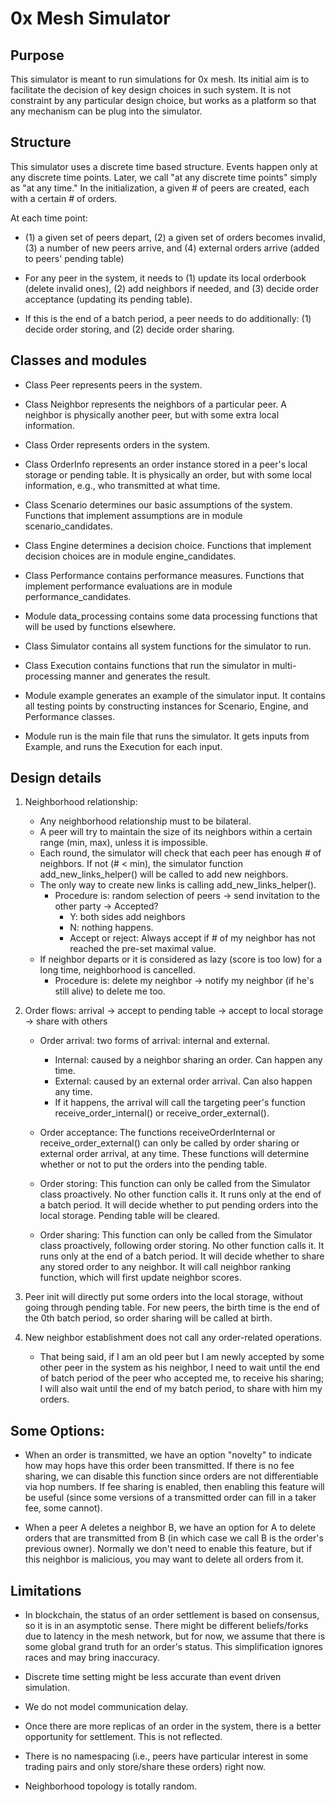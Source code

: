 0x Mesh Simulator
===

## Purpose

This simulator is meant to run simulations for 0x mesh.
Its initial aim is to facilitate the decision of key design choices in such system.
It is not constraint by any particular design choice, but works as a platform so that
any mechanism can be plug into the simulator.

## Structure

This simulator uses a discrete time based structure. Events happen only at any discrete time points.
Later, we call "at any discrete time points" simply as "at any time."
In the initialization, a given # of peers are created, each with a certain # of orders.

At each time point:

- (1) a given set of peers depart, (2) a given set of orders becomes invalid,
  (3) a number of new peers arrive, and (4) external orders arrive (added to peers' pending table)
  
- For any peer in the system, it needs to (1) update its local orderbook (delete invalid ones),
  (2) add neighbors if needed, and (3) decide order acceptance (updating its pending table).

- If this is the end of a batch period, a peer needs to do additionally:
  (1) decide order storing, and (2) decide order sharing.


## Classes and modules

- Class Peer represents peers in the system.

- Class Neighbor represents the neighbors of a particular peer. A neighbor is physically another
peer, but with some extra local information.

- Class Order represents orders in the system.
- Class OrderInfo represents an order instance stored in a peer's local storage or pending table.
    It is physically an order, but with some local information, e.g., who transmitted at what time.

- Class Scenario determines our basic assumptions of the system.
    Functions that implement assumptions are in module scenario_candidates.
- Class Engine determines a decision choice.
    Functions that implement decision choices are in module engine_candidates.
- Class Performance contains performance measures.
    Functions that implement performance evaluations are in module performance_candidates.
   
- Module data_processing contains some data processing functions that will be used by functions
elsewhere.

- Class Simulator contains all system functions for the simulator to run.

- Class Execution contains functions that run the simulator in multi-processing manner and generates
the result.

- Module example generates an example of the simulator input. It contains all testing points by
constructing instances for Scenario, Engine, and Performance classes.

- Module run is the main file that runs the simulator. It gets inputs from Example, and runs the
Execution for each input.

## Design details


1. Neighborhood relationship:

	- Any neighborhood relationship must to be bilateral.
	- A peer will try to maintain the size of its neighbors within a certain range
    (min, max), unless it is impossible.
	- Each round, the simulator will check that each peer has enough # of neighbors. If not
    (# < min), the simulator function add_new_links_helper() will be called to add new neighbors.
	- The only way to create new links is calling add_new_links_helper().
		- Procedure is: random selection of peers -> send invitation to the other party -> Accepted?
        	- Y: both sides add neighbors
        	- N: nothing happens.
        	- Accept or reject: Always accept if # of my neighbor has not reached the pre-set 
        	  maximal value.
    - If neighbor departs or it is considered as lazy (score is too low) for a long time, 
      neighborhood is cancelled.
   		- Procedure is: delete my neighbor -> notify my neighbor (if he's still alive) to delete me 
   		  too.

2. Order flows: arrival -> accept to pending table -> accept to local storage -> share with others

	- Order arrival: two forms of arrival: internal and external.
		- Internal: caused by a neighbor sharing an order. Can happen any time.
    	- External: caused by an external order arrival. Can also happen any time.
    	- If it happens, the arrival will call the targeting peer's function 
    	receive_order_internal() or receive_order_external().

	- Order acceptance: The functions receiveOrderInternal or receive_order_external() can only be 
	called by order sharing or external order arrival, at any time. These functions will 
	determine whether or not to put the orders into the pending table.
    
	- Order storing: This function can only be called from the Simulator class proactively. 
	No other function calls it.
    It runs only at the end of a batch period. It will decide whether to put pending orders into the
    local storage. Pending table will be cleared.
    
	- Order sharing: This function can only be called from the Simulator class proactively, 
	following order storing.
    No other function calls it. It runs only at the end of a batch period.
    It will decide whether to share any stored order to any neighbor.
    It will call neighbor ranking function, which will first update neighbor scores.
    
3. Peer init will directly put some orders into the local storage, without going through pending 
table. For new peers, the birth time is the end of the 0th batch period, so order sharing will be
 called at birth.
    
4. New neighbor establishment does not call any order-related operations.
    - That being said, if I am an old peer but I am newly accepted by some other peer in the system 
    as his neighbor,
    I need to wait until the end of batch period of the peer who accepted me, to receive his 
    sharing; I will also wait until the end of my batch period, to share with him my orders.
         
## Some Options:

- When an order is transmitted, we have an option "novelty" to indicate how may hops have this order
 been transmitted.
  If there is no fee sharing, we can disable this function since orders are not differentiable via 
  hop numbers.
  If fee sharing is enabled, then enabling this feature will be useful (since some versions of a 
  transmitted order can fill in a taker fee, some cannot).

- When a peer A deletes a neighbor B, we have an option for A to delete orders that are transmitted
    from B (in which case we call B is the order's previous owner). Normally we don't need to enable
    this feature, but if this neighbor is malicious, you may want to delete all orders from it.

## Limitations

- In blockchain, the status of an order settlement is based on consensus, so it is in an asymptotic 
sense. There might be different beliefs/forks due to latency in the mesh network, but for now, we
assume that there is some global grand truth for an order's status. This simplification ignores 
races and may bring inaccuracy.

- Discrete time setting might be less accurate than event driven simulation.

- We do not model communication delay.

- Once there are more replicas of an order in the system, there is a better opportunity for 
settlement. This is not reflected.

- There is no namespacing (i.e., peers have particular interest in some trading pairs and only 
store/share these orders) right now.

- Neighborhood topology is totally random.
  
